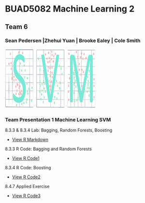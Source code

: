 

# BUAD5082 Machine Learning 2
## Team 6
### Sean Pedersen |Zhehui Yuan | Brooke Ealey | Cole Smith
<img src="/img/svm.PNG" width="300" height="200" class="img-responsive" alt=""> 


### Team Presentation 1 Machine Learning SVM

8.3.3 & 8.3.4 Lab: Bagging, Random Forests, Boosting
  - [View R Markdown](Lab.html)

8.3.3 R Code: Bagging and Random Forests
  - [View R Code1](8.3.3.R)

8.3.4 R Code: Boosting
  - [View R Code2](8.3.4.R)

8.4.7 Applied Exercise
  - [View R Code3](8.4.7.R)
